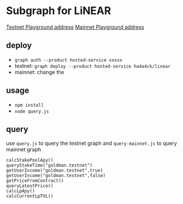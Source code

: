 # Subgraph for LiNEAR
[Testnet Playground address](https://thegraph.com/hosted-service/subgraph/ha4a4ck/linear?selected=playground)
[Mainnet Playground address](https://thegraph.com/hosted-service/subgraph/ha4a4ck/linearmainnet?selected=playground)

## deploy
* ```graph auth --product hosted-service xxxxx ```
* testnet: ```graph deploy --product hosted-service ha4a4ck/linear ```
* mainnet: change the  
## usage
* ```npm install```
* ```node query.js```

## query
use ```query.js``` to query the testnet graph and ```query-mainnet.js``` to query mainnet graph
```
calcStakePoolApy()
queryStakeTime("goldman.testnet")
getUserIncome("goldman.testnet",true)
getUserIncome("goldman.testnet",false)
getPriceFromContract()
queryLatestPrice()
calcLpApy()
calcCurrentLpTVL()
```
